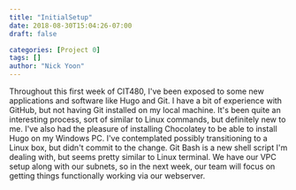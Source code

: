 ```yaml
---
title: "InitialSetup"
date: 2018-08-30T15:04:26-07:00
draft: false

categories: [Project 0]
tags: []
author: "Nick Yoon"
---
```

Throughout this first week of CIT480, I've been exposed to some new applications and software like Hugo and Git.
I have a bit of experience with GitHub, but not having Git installed on my local machine. It's been quite an interesting process, sort of similar to Linux commands, but definitely new to me. I've also had the pleasure of 
installing Chocolatey to be able to install Hugo on my Windows PC. I've contemplated possibly transitioning to a
Linux box, but didn't commit to the change. Git Bash is a new shell script I'm dealing with, but seems pretty similar to Linux terminal. We have our VPC setup along with our subnets, so in the next week, our team will focus on getting things functionally working via our webserver. 
